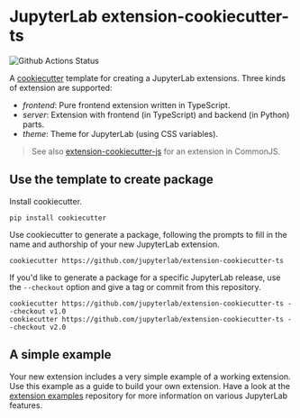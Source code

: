 # JupyterLab extension-cookiecutter-ts

![Github Actions Status](https://github.com/jupyterlab/extension-cookiecutter-ts/workflows/CI/badge.svg)

A [cookiecutter](https://github.com/audreyr/cookiecutter) template for creating
a JupyterLab extensions. Three kinds of extension are supported:
- _frontend_: Pure frontend extension written in TypeScript.
- _server_: Extension with frontend (in TypeScript) and backend (in Python) parts.
- _theme_: Theme for JupyterLab (using CSS variables).
    
> See also [extension-cookiecutter-js](https://github.com/jupyterlab/extension-cookiecutter-js)
for an extension in CommonJS.

## Use the template to create package

Install cookiecutter.

```
pip install cookiecutter
```

Use cookiecutter to generate a package, following the prompts to fill in the name and authorship of your new JupyterLab extension.

```
cookiecutter https://github.com/jupyterlab/extension-cookiecutter-ts
```

If you'd like to generate a package for a specific JupyterLab release, use the `--checkout` option and give a tag or commit from this repository.

```
cookiecutter https://github.com/jupyterlab/extension-cookiecutter-ts --checkout v1.0
cookiecutter https://github.com/jupyterlab/extension-cookiecutter-ts --checkout v2.0
```

## A simple example

Your new extension includes a very simple example of a working extension. Use this example as a guide to build your own extension. Have a look at the [extension examples](https://github.com/jupyterlab/extension-examples) repository for more information on various JupyterLab features.
